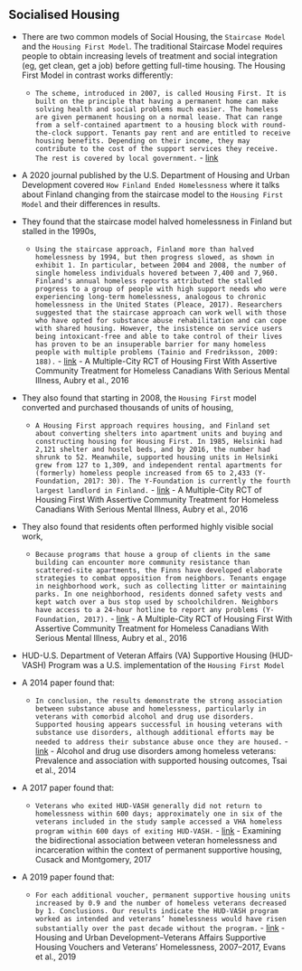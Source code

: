 ## Socialised Housing
- There are two common models of Social Housing, the `Staircase Model` and the `Housing First Model`. The traditional Staircase Model requires people to obtain increasing levels of treatment and social integration (eg, get clean, get a job) before getting full-time housing. The Housing First Model in contrast works differently:
    - `The scheme, introduced in 2007, is called Housing First. It is built on the principle that having a permanent home can make solving health and social problems much easier. The homeless are given permanent housing on a normal lease. That can range from a self-contained apartment to a housing block with round-the-clock support. Tenants pay rent and are entitled to receive housing benefits. Depending on their income, they may contribute to the cost of the support services they receive. The rest is covered by local government.` - [link](https://www.weforum.org/agenda/2018/02/how-finland-solved-homelessness/)

- A 2020 journal published by the U.S. Department of Housing and Urban Development covered `How Finland Ended Homelessness` where it talks about Finland changing from the staircase model to the `Housing First Model` and their differences in results.
- They found that the staircase model halved homelessness in Finland but stalled in the 1990s,
    - `Using the staircase approach, Finland more than halved homelessness by 1994, but then progress slowed, as shown in exhibit 1. In particular, between 2004 and 2008, the number of single homeless individuals hovered between 7,400 and 7,960. Finland's annual homeless reports attributed the stalled progress to a group of people with high support needs who were experiencing long-term homelessness, analogous to chronic homelessness in the United States (Pleace, 2017). Researchers suggested that the staircase approach can work well with those who have opted for substance abuse rehabilitation and can cope with shared housing. However, the insistence on service users being intoxicant-free and able to take control of their lives has proven to be an insuperable barrier for many homeless people with multiple problems (Tainio and Fredriksson, 2009: 188).` - [link](https://www.huduser.gov/portal/periodicals/cityscpe/vol22num2/ch4.pdf) - A Multiple-City RCT of Housing First With Assertive Community Treatment for Homeless Canadians With Serious Mental Illness, Aubry et al., 2016
- They also found that starting in 2008, the `Housing First` model converted and purchased thousands of units of housing,
    - `A Housing First approach requires housing, and Finland set about converting shelters into apartment units and buying and constructing housing for Housing First. In 1985, Helsinki had 2,121 shelter and hostel beds, and by 2016, the number had shrunk to 52. Meanwhile, supported housing units in Helsinki grew from 127 to 1,309, and independent rental apartments for (formerly) homeless people increased from 65 to 2,433 (Y-Foundation, 2017: 30). The Y-Foundation is currently the fourth largest landlord in Finland.` - [link](https://www.huduser.gov/portal/periodicals/cityscpe/vol22num2/ch4.pdf) - A Multiple-City RCT of Housing First With Assertive Community Treatment for Homeless Canadians With Serious Mental Illness, Aubry et al., 2016
- They also found that residents often performed highly visible social work,
    - `Because programs that house a group of clients in the same building can encounter more community resistance than scattered-site apartments, the Finns have developed elaborate strategies to combat opposition from neighbors. Tenants engage in neighborhood work, such as collecting litter or maintaining parks. In one neighborhood, residents donned safety vests and kept watch over a bus stop used by schoolchildren. Neighbors have access to a 24-hour hotline to report any problems (Y-Foundation, 2017).` - [link](https://www.huduser.gov/portal/periodicals/cityscpe/vol22num2/ch4.pdf) - A Multiple-City RCT of Housing First With Assertive Community Treatment for Homeless Canadians With Serious Mental Illness, Aubry et al., 2016
  
- HUD-U.S. Department of Veteran Affairs (VA) Supportive Housing (HUD-VASH) Program was a U.S. implementation of the `Housing First Model`
- A 2014 paper found that:
    - `In conclusion, the results demonstrate the strong association between substance abuse and homelessness, particularly in veterans with comorbid alcohol and drug use disorders. Supported housing appears successful in housing veterans with substance use disorders, although additional efforts may be needed to address their substance abuse once they are housed.` - [link](https://annas-archive.org/scidb/10.1016/j.addbeh.2013.02.002) - Alcohol and drug use disorders among homeless veterans: Prevalence and association with supported housing outcomes, Tsai et al., 2014
- A 2017 paper found that:
    - `Veterans who exited HUD-VASH generally did not return to homelessness within 600 days; approximately one in six of the veterans included in the study sample accessed a VHA homeless program within 600 days of exiting HUD-VASH.` - [link](https://www.va.gov/HOMELESS/nchav/docs/CusackMontgomery_ExaminingBidirectionalAssociationBetweenVeteranHomelessness.pdf) - Examining the bidirectional association between veteran homelessness and incarceration within the context of permanent supportive housing, Cusack and Montgomery, 2017
- A 2019 paper found that:
    - `For each additional voucher, permanent supportive housing units increased by 0.9 and the number of homeless veterans decreased by 1. Conclusions. Our results indicate the HUD-VASH program worked as intended and veterans’ homelessness would have risen substantially over the past decade without the program.` - [link](https://annas-archive.org/scidb/10.2105/ajph.2019.305231) - Housing and Urban Development–Veterans Affairs Supportive Housing Vouchers and Veterans’ Homelessness, 2007–2017, Evans et al., 2019